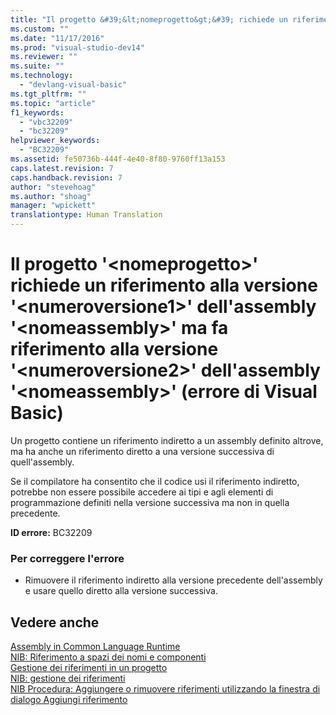 ```yaml
---
title: "Il progetto &#39;&lt;nomeprogetto&gt;&#39; richiede un riferimento alla versione &#39;&lt;numeroversione1&gt;&#39; dell&#39;assembly &#39;&lt;nomeassembly&gt;&#39; ma fa riferimento alla versione &#39;&lt;numeroversione2&gt;&#39; dell&#39;assembly &#39;&lt;nomeassembly&gt;&#39; (errore di Visual Basic) | Microsoft Docs"
ms.custom: ""
ms.date: "11/17/2016"
ms.prod: "visual-studio-dev14"
ms.reviewer: ""
ms.suite: ""
ms.technology: 
  - "devlang-visual-basic"
ms.tgt_pltfrm: ""
ms.topic: "article"
f1_keywords: 
  - "vbc32209"
  - "bc32209"
helpviewer_keywords: 
  - "BC32209"
ms.assetid: fe50736b-444f-4e40-8f80-9760ff13a153
caps.latest.revision: 7
caps.handback.revision: 7
author: "stevehoag"
ms.author: "shoag"
manager: "wpickett"
translationtype: Human Translation
---
```

# Il progetto &#39;&lt;nomeprogetto&gt;&#39; richiede un riferimento alla versione &#39;&lt;numeroversione1&gt;&#39; dell&#39;assembly &#39;&lt;nomeassembly&gt;&#39; ma fa riferimento alla versione &#39;&lt;numeroversione2&gt;&#39; dell&#39;assembly &#39;&lt;nomeassembly&gt;&#39; (errore di Visual Basic)
Un progetto contiene un riferimento indiretto a un assembly definito altrove, ma ha anche un riferimento diretto a una versione successiva di quell'assembly.  
  
 Se il compilatore ha consentito che il codice usi il riferimento indiretto, potrebbe non essere possibile accedere ai tipi e agli elementi di programmazione definiti nella versione successiva ma non in quella precedente.  
  
 **ID errore:** BC32209  
  
### Per correggere l'errore  
  
-   Rimuovere il riferimento indiretto alla versione precedente dell'assembly e usare quello diretto alla versione successiva.  
  
## Vedere anche  
 [Assembly in Common Language Runtime](../Topic/Assemblies%20in%20the%20Common%20Language%20Runtime.md)   
 [NIB: Riferimento a spazi dei nomi e componenti](http://msdn.microsoft.com/it-it/568fa759-796b-44cd-bf5e-1cf8de6e38fd)   
 [Gestione dei riferimenti in un progetto](/visual-studio/ide/managing-references-in-a-project)   
 [NIB: gestione dei riferimenti](http://msdn.microsoft.com/it-it/910912ce-0dc9-4569-9274-32c44a20cb2c)   
 [NIB Procedura: Aggiungere o rimuovere riferimenti utilizzando la finestra di dialogo Aggiungi riferimento](http://msdn.microsoft.com/it-it/3bd75d61-f00c-47c0-86a2-dd1f20e231c9)